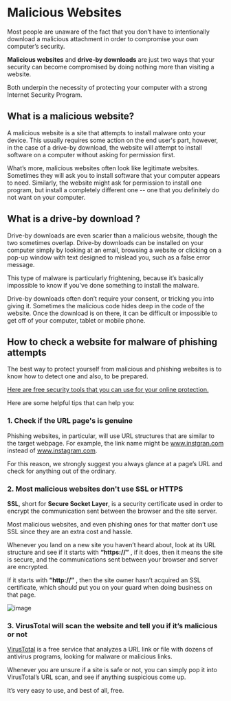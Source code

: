 # Malicious Websites

Most people are unaware of the fact that you don’t have to intentionally download a malicious attachment in order to compromise your own computer’s security. 

__Malicious websites__ and __drive-by downloads__ are just two ways that your security can become compromised by doing nothing more than visiting a website. 

Both underpin the necessity of protecting your computer with a strong Internet Security Program.

## What is a malicious website? 
A malicious website is a site that attempts to install malware onto your device. This usually requires some action on the end user's part, however, in the case of a drive-by download, the website will attempt to install software on a computer without asking for permission first.

What’s more, malicious websites often look like legitimate websites. Sometimes they will ask you to install software that your computer appears to need. Similarly, the website might ask for permission to install one program, but install a completely different one -- one that you definitely do not want on your computer.

## What is a drive-by download ? 
Drive-by downloads are even scarier than a malicious website, though the two sometimes overlap. Drive-by downloads can be installed on your computer simply by looking at an email, browsing a website or clicking on a pop-up window with text designed to mislead you, such as a false error message. 

This type of malware is particularly frightening, because it’s basically impossible to know if you’ve done something to install the malware.

Drive-by downloads often don’t require your consent, or tricking you into giving it. Sometimes the malicious code hides deep in the code of the website. Once the download is on there, it can be difficult or impossible to get off of your computer, tablet or mobile phone. 

## How to check a website for malware of phishing attempts
The best way to protect yourself from malicious and phishing websites is to know how to detect one and also, to be prepared. 

[Here are free security tools that you can use for your online protection.](https://heimdalsecurity.com/blog/free-cyber-security-tools-list/)  

Here are some helpful tips that can help you:

### 1. Check if the URL page's is genuine
Phishing websites, in particular, will use URL structures that are similar to the target webpage. For example, the link name might be www.instgran.com instead of www.instagram.com.

For this reason, we strongly suggest you always glance at a page’s URL and check for anything out of the ordinary.

### 2. Most malicious websites don't use SSL or HTTPS
__SSL__, short for __Secure Socket Layer__, is a security certificate used in order to encrypt the communication sent between the browser and the site server.

Most malicious websites, and even phishing ones for that matter don’t use SSL since they are an extra cost and hassle.

Whenever you land on a new site you haven’t heard about, look at its URL structure and see if it starts with __“https://”__ , if it does, then it means the site is secure, and the communications sent between your browser and server are encrypted.

If it starts with __“http://”__ , then the site owner hasn’t acquired an SSL certificate, which should put you on your guard when doing business on that page. 

![image](https://github.com/the-mind/OnlineSecurity/blob/master/images/https.png)

### 3. VirusTotal will scan the website and tell you if it’s malicious or not

[VirusTotal](https://www.virustotal.com/gui/home) is a free service that analyzes a URL link or file with dozens of antivirus programs, looking for malware or malicious links.

Whenever you are unsure if a site is safe or not, you can simply pop it into VirusTotal’s URL scan, and see if anything suspicious come up.

It’s very easy to use, and best of all, free.

